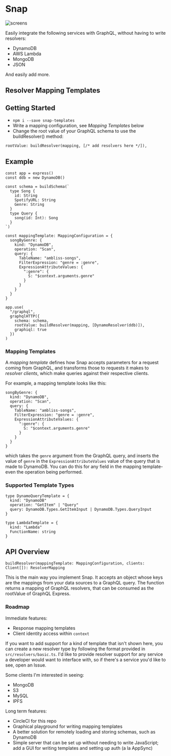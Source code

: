 # Snap

![screens](https://github.com/brianfitzgerald/snap/blob/master/logo.svg)

Easily integrate the following services with GraphQL, without having to write resolvers:

* DynamoDB
* AWS Lambda
* MongoDB
* JSON

And easily add more.

## Resolver Mapping Templates

## Getting Started

* `npm i --save snap-templates`
* Write a mapping configuration, see _Mapping Templates_ below
* Change the root value of your GraphQL schema to use the buildResolver() method:

```
rootValue: buildResolver(mapping, [/* add resolvers here */]),
```

## Example

```
const app = express()
const ddb = new DynamoDB()

const schema = buildSchema(`
  type Song {
    id: String
    SpotifyURL: String
    Genre: String
  }
  type Query {
    song(id: Int): Song
  }
`)

const mappingTemplate: MappingConfiguration = {
  songByGenre: {
    kind: "DynamoDB",
    operation: "Scan",
    query: {
      TableName: "ambliss-songs",
      FilterExpression: "genre = :genre",
      ExpressionAttributeValues: {
        ":genre": {
          S: "$context.arguments.genre"
        }
      }
    }
  }
}

app.use(
  "/graphql",
  graphqlHTTP({
    schema: schema,
    rootValue: buildResolver(mapping, [DynamoResolver(ddb)]),
    graphiql: true
  })
)
```

### Mapping Templates

A _mapping template_ defines how Snap accepts parameters for a request coming from GraphQL, and transforms those to requests it makes to _resolver clients_, which make queries against their respective clients.

For example, a mapping template looks like this:

```
songByGenre: {
  kind: "DynamoDB",
  operation: "Scan",
  query: {
    TableName: "ambliss-songs",
    FilterExpression: "genre = :genre",
    ExpressionAttributeValues: {
      ":genre": {
        S: "$context.arguments.genre"
      }
    }
  }
}
```

which takes the `genre` argument from the GraphQL query, and inserts the value of `genre` in the `ExpressionAttributeValues` value of the query that is made to DynamoDB.
You can do this for any field in the mapping template- even the operation being performed.

### Supported Template Types

```
type DynamoQueryTemplate = {
  kind: "DynamoDB"
  operation: "GetItem" | "Query"
  query: DynamoDB.Types.GetItemInput | DynamoDB.Types.QueryInput
}
```

```
type LambdaTemplate = {
  kind: "Lambda"
  FunctionName: string
}
```

## API Overview

`buildResolver(mappingTemplate: MappingConfiguration, clients: Client[]): ResolverMapping`

This is the main way you implement Snap.
It accepts an object whose keys are the mappings from your data sources to a GraphQL query.
The function returns a mapping of GraphQL resolvers, that can be consumed as the rootValue of GraphQL Express.

### Roadmap

Immediate features:

* Response mapping templates
* Client identity access within `context`

If you want to add support for a kind of template that isn't shown here, you can create a new resolver type by following the format provided in `src/resolvers/basic.ts`.
I'd like to provide resolver support for any service a developer would want to interface with, so if there's a service you'd like to see, open an Issue.

Some clients I'm interested in seeing:

* MongoDB
* S3
* MySQL
* IPFS

Long term features:

* CircleCI for this repo
* Graphical playground for writing mapping templates
* A better solution for remotely loading and storing schemas, such as DynamoDB
* Simple server that can be set up without needing to write JavaScript; add a GUI for writing templates and setting up auth (a la AppSync)
